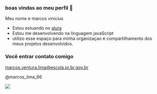 ### boas vindas ao meu  perfil 💙

Meu nome e marcos vinicius 

- Estou estuando no [alura](htts://ww.alura.com.br)
- Estou me desenvolvendo na linguagem javaScript
- utilizo esse espaço para minha organizaçao e compartilhamento dos meus projetos desenvolvidos.
 
 ### Você entrar contato comigo

marcos.ventura.lima@escola.pr.br.gov.br

@marcos_lima_66


![](https://media.tenor.com/RPNoOOImaRwAAAAC/homer-simpson-homer-dance.gif)
